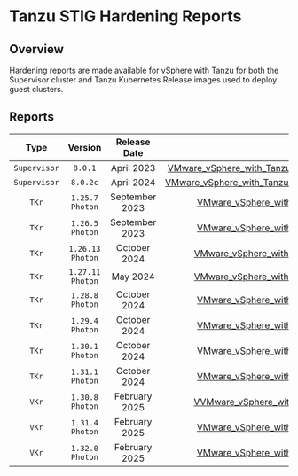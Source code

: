 # Tanzu STIG Hardening Reports

## Overview
Hardening reports are made available for vSphere with Tanzu for both the Supervisor cluster and Tanzu Kubernetes Release images used to deploy guest clusters.

## Reports
|       Type        |       Version      |     Release Date   |      Download      |
|:-----------------:|:------------------:|:------------------:|:------------------:|
|     `Supervisor`  |       `8.0.1`      |     April 2023     |[VMware_vSphere_with_Tanzu_8_Supervisor_Cluster_8.0.1_STIG_Hardening_Overview.pdf](VMware_vSphere_with_Tanzu_8_Supervisor_Cluster_8.0.1_STIG_Hardening_Overview.pdf)|
|     `Supervisor`  |       `8.0.2c`     |     April 2024     |[VMware_vSphere_with_Tanzu_8_Supervisor_Cluster_8.0.2c_STIG_Hardening_Overview.pdf](VMware_vSphere_with_Tanzu_8_Supervisor_Cluster_8.0.2c_STIG_Hardening_Overview.pdf)|
|     `TKr`         |  `1.25.7` `Photon` |     September 2023 |[VMware_vSphere_with_Tanzu_8_TKr_1.25.7_STIG_Hardening_Overview.pdf](VMware_vSphere_with_Tanzu_8_TKr_1.25.7_STIG_Hardening_Overview.pdf)|
|     `TKr`         |  `1.26.5` `Photon` |     September 2023 |[VMware_vSphere_with_Tanzu_8_TKr_1.26.5_STIG_Hardening_Overview.pdf](VMware_vSphere_with_Tanzu_8_TKr_1.26.5_STIG_Hardening_Overview.pdf)|
|     `TKr`         | `1.26.13` `Photon` |     October 2024   |[VMware_vSphere_with_Tanzu_8_TKr_1.26.13_STIG_Hardening_Overview.pdf](VMware_vSphere_with_Tanzu_8_TKr_1.26.13_STIG_Hardening_Overview.pdf)|
|     `TKr`         | `1.27.11` `Photon` |     May 2024       |[VMware_vSphere_with_Tanzu_8_TKr_1.27.11_STIG_Hardening_Overview.pdf](VMware_vSphere_with_Tanzu_8_TKr_1.27.11_STIG_Hardening_Overview.pdf)|
|     `TKr`         |  `1.28.8` `Photon` |     October 2024   |[VMware_vSphere_with_Tanzu_8_TKr_1.28.8_STIG_Hardening_Overview.pdf](VMware_vSphere_with_Tanzu_8_TKr_1.28.8_STIG_Hardening_Overview.pdf)|
|     `TKr`         |  `1.29.4` `Photon` |     October 2024   |[VMware_vSphere_with_Tanzu_8_TKr_1.29.4_STIG_Hardening_Overview.pdf](VMware_vSphere_with_Tanzu_8_TKr_1.29.4_STIG_Hardening_Overview.pdf)|
|     `TKr`         |  `1.30.1` `Photon` |     October 2024   |[VMware_vSphere_with_Tanzu_8_TKr_1.30.1_STIG_Hardening_Overview.pdf](VMware_vSphere_with_Tanzu_8_TKr_1.30.1_STIG_Hardening_Overview.pdf)|
|     `TKr`         |  `1.31.1` `Photon` |     October 2024   |[VMware_vSphere_with_Tanzu_8_TKr_1.31.1_STIG_Hardening_Overview.pdf](VMware_vSphere_with_Tanzu_8_TKr_1.31.1_STIG_Hardening_Overview.pdf)|
|     `VKr`         |  `1.30.8` `Photon` |     February 2025  |[VVMware_vSphere_with_Tanzu_8_VKr_1.30.8_STIG_Hardening_Overview.pdf](VMware_vSphere_with_Tanzu_8_VKr_1.30.8_STIG_Hardening_Overview.pdf)|
|     `VKr`         |  `1.31.4` `Photon` |     February 2025  |[VMware_vSphere_with_Tanzu_8_VKr_1.31.4_STIG_Hardening_Overview.pdf](VMware_vSphere_with_Tanzu_8_VKr_1.31.4_STIG_Hardening_Overview.pdf)|
|     `VKr`         |  `1.32.0` `Photon` |     February 2025  |[VMware_vSphere_with_Tanzu_8_VKr_1.32.0_STIG_Hardening_Overview.pdf](VMware_vSphere_with_Tanzu_8_VKr_1.32.0_STIG_Hardening_Overview.pdf)|
